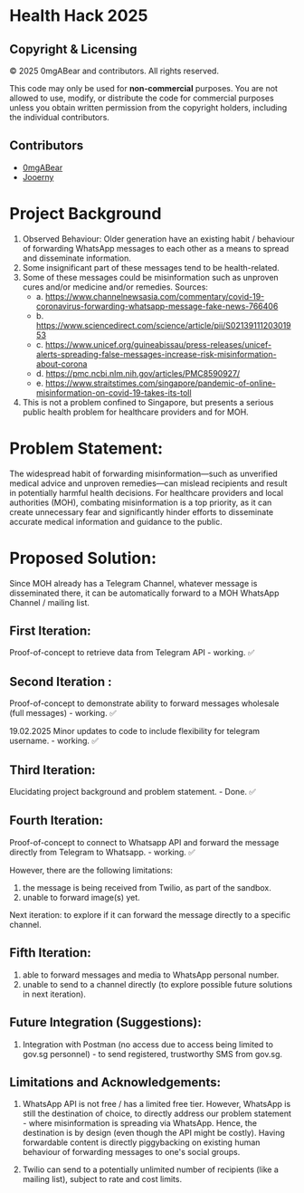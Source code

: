 # Health Hack 2025

## Copyright & Licensing

© 2025 0mgABear and contributors. All rights reserved.

This code may only be used for **non-commercial** purposes. You are not allowed to use, modify, or distribute the code for commercial purposes unless you obtain written permission from the copyright holders, including the individual contributors.

## Contributors

- [0mgABear](https://github.com/0mgABear)
- [Jooerny](https://github.com/Jooerny)

# Project Background

1. Observed Behaviour: Older generation have an existing habit / behaviour of forwarding WhatsApp messages to each other as a means to spread and disseminate information.
2. Some insignificant part of these messages tend to be health-related.
3. Some of these messages could be misinformation such as unproven cures and/or medicine and/or remedies.
   Sources:
   - a. https://www.channelnewsasia.com/commentary/covid-19-coronavirus-forwarding-whatsapp-message-fake-news-766406
   - b. https://www.sciencedirect.com/science/article/pii/S0213911120301953
   - c. https://www.unicef.org/guineabissau/press-releases/unicef-alerts-spreading-false-messages-increase-risk-misinformation-about-corona
   - d. https://pmc.ncbi.nlm.nih.gov/articles/PMC8590927/
   - e. https://www.straitstimes.com/singapore/pandemic-of-online-misinformation-on-covid-19-takes-its-toll
4. This is not a problem confined to Singapore, but presents a serious public health problem for healthcare providers and for MOH.

# Problem Statement:

The widespread habit of forwarding misinformation—such as unverified medical advice and unproven remedies—can mislead recipients and result in potentially harmful health decisions.
For healthcare providers and local authorities (MOH), combating misinformation is a top priority, as it can create unnecessary fear and significantly hinder efforts to disseminate accurate medical information and guidance to the public.

# Proposed Solution:

Since MOH already has a Telegram Channel, whatever message is disseminated there, it can be automatically forward to a MOH WhatsApp Channel / mailing list.

## First Iteration:

Proof-of-concept to retrieve data from Telegram API - working. ✅

## Second Iteration :

Proof-of-concept to demonstrate ability to forward messages wholesale (full messages) - working. ✅

19.02.2025
Minor updates to code to include flexibility for telegram username. - working. ✅

## Third Iteration:

Elucidating project background and problem statement. - Done. ✅

## Fourth Iteration:

Proof-of-concept to connect to Whatsapp API and forward the message directly from Telegram to Whatsapp. - working. ✅

However, there are the following limitations:

1.  the message is being received from Twilio, as part of the sandbox.
2.  unable to forward image(s) yet.

Next iteration: to explore if it can forward the message directly to a specific channel.

## Fifth Iteration:

1.  able to forward messages and media to WhatsApp personal number.
2.  unable to send to a channel directly (to explore possible future solutions in next iteration).

## Future Integration (Suggestions):

1. Integration with Postman (no access due to access being limited to gov.sg personnel) - to send registered, trustworthy SMS from gov.sg.

## Limitations and Acknowledgements:

1. WhatsApp API is not free / has a limited free tier. However, WhatsApp is still the destination of choice, to directly address our problem statement - where misinformation is spreading via WhatsApp.
   Hence, the destination is by design (even though the API might be costly).
   Having forwardable content is directly piggybacking on existing human behaviour of forwarding messages to one's social groups.

2. Twilio can send to a potentially unlimited number of recipients (like a mailing list), subject to rate and cost limits.
